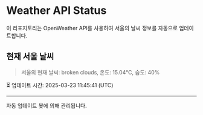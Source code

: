 
# Weather API Status

이 리포지토리는 OpenWeather API를 사용하여 서울의 날씨 정보를 자동으로 업데이트합니다.

## 현재 서울 날씨
> 서울의 현재 날씨: broken clouds, 온도: 15.04°C, 습도: 40%

⏳ 업데이트 시간: 2025-03-23 11:45:41 (UTC)

---
자동 업데이트 봇에 의해 관리됩니다.
